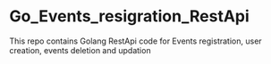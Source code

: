 # Go_Events_resigration_RestApi
This repo contains Golang RestApi code for Events registration, user creation, events deletion and updation
